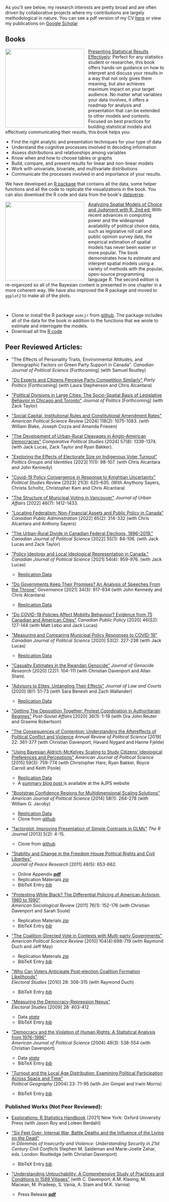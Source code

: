 <script src="https://kit.fontawesome.com/3b340a2892.js" crossorigin="anonymous"></script>

<script type="text/javascript">
document.addEventListener('DOMContentLoaded', function() {
    document.getElementById('downloads').innerHTML = '<div class="icon-container" style="width: 100%;"><a href="index.html" class="link-item" title="Home" target="_blank" rel="nofollow"><i class="fa-solid fa-house fa-2xl"></i><span style="padding-top: 15px;">Home</span></a><a href="Research.html" class="link-item" title="Research" target="_blank" rel="nofollow"><i class="fa-solid fa-puzzle-piece fa-2xl"></i><span style="padding-top: 15px;">Research</span></a><a href="Teaching.html" class="link-item" title="Teaching" target="_blank" rel="nofollow"><i class="fa-solid fa-user-graduate fa-2xl"></i><span style="padding-top: 15px;">Teaching</span></a><a href="Software.html" class="link-item" title="Software" target="_blank" rel="nofollow"><i class="fa-solid fa-floppy-disk fa-2xl"></i><span style="padding-top: 15px;">Software</span></a></div>';}, false);
</script>
<style>
.icon-container {
    display: flex;
    justify-content: space-evenly;
    align-items: center;
}

.icon-container a {
    text-align: center;
    display: flex;
    flex-direction: column;
    align-items: center;
    text-decoration: none;
    color: inherit;
}

.icon-container i {
    font-size: 24px; /* Adjust the icon size */
    margin-bottom: 5px; /* Space between icon and label */
    margin-top: 5px; /* Space between icon and label */
}

.icon-container span {
    font-size: 14px; /* Adjust the label size */
}
ul {
  padding-left: 20px;
}
</style>


As you'll see below, my research interests are pretty broad and are often driven by collaborative projects where my contributions are largely methodological in nature.  You can see a pdf version of my CV [here](https://www.dropbox.com/scl/fi/9a2o77xtk50vddtovsago/armstrongcv.pdf?rlkey=k8vx2u2ryh4ddj8te3x6qivfj&dl=0) or view my publications on [Google Scholar](https://scholar.google.com/citations?user=_zbP0I0AAAAJ&hl=en)

## Books

<img align="left" src="files/images/psre_cover_art.jpg" style="border-style:none;padding-right:10px;padding-bottom:0px;width:250px">[Presenting Statistical Results Effectively](https://www.amazon.com/Presenting-Statistical-Results-Effectively/dp/1446269817):
Perfect for any statistics student or researcher, this book offers hands-on guidance on how to interpret and discuss your results in a way that not only gives them meaning, but also achieves maximum impact on your target audience. No matter what variables your data involves, it offers a roadmap for analysis and presentation that can be extended to other models and contexts.  Focused on best practices for building statistical models and effectively communicating their results, this book helps you:
<br clear="left"/>

- Find the right analytic and presentation techniques for your type of data
- Understand the cognitive processes involved in decoding information
- Assess distributions and relationships among variables
- Know when and how to choose tables or graphs
- Build, compare, and present results for linear and non-linear models
- Work with univariate, bivariate, and multivariate distributions
- Communicate the processes involved in and importance of your results.

We have developed an [R package](https://github.com/davidaarmstrong/psre) that contains all the data, some helper functions and all the code to replicate the visualizations in the book. You can also download the R code and data from the book's [dataverse](https://dataverse.harvard.edu/dataverse/psre).  


<img align="left" src="files/images/asmjr_cover_art.jpg" style="border-style:none;padding-right:10px;padding-bottom:0px;width:250px">[Analyzing Spatial Models of Choice and Judgment with R, 2nd ed:](https://www.routledge.com/Analyzing-Spatial-Models-of-Choice-and-Judgment/Armstrong-Bakker-Carroll-Hare-Poole-Rosenthal/p/book/9781138715332)
With recent advances in computing power and the widespread availability of political choice data, such as legislative roll call and public opinion survey data, the empirical estimation of spatial models has never been easier or more popular. The book demonstrates how to estimate and interpret spatial models using a variety of methods with the popular, open-source programming language R.  The second edition is re-organized so all of the Bayesian content is presented in one chapter in a more coherent way.  We have also improved the R package and moved to `ggplot2` to make all of the plots. 

<br clear="left"/>

- Clone or install the R package `asmcjr` from [github](https://github.com/davidaarmstrong/asmcjr/).  The package includes all of the data for the book in addition to the functions that we wrote to estimate and interrogate the models.
- Download all the [R code](/files/r/spatial_2e.r)


## Peer Reviewed Articles:

+ "The Effects of Personality Traits, Environmental Attitudes, and Demographic Factors on Green Party Support in Canada". _Canadian Journal of Political Science_ [Forthcoming] (with Samuel Routley)

+ ["Do Experts and Citizens Perceive Party Competition Similarly"](https://journals.sagepub.com/doi/10.1177/13540688231207579?icid=int.sj-abstract.citing-articles.2) _Party Politics_ [Forthcoming] (with Laura Stephenson and Chris Alcantara)

+ ["Political Divisions in Large Cities: The Socio-Spatial Basis of Legislative Behavior in Chicago and Toronto"](https://www.journals.uchicago.edu/doi/10.1086/732976) _Journal of Politics_ [Forthcoming] (with Zack Taylor)

+ ["Social Capital, Institutional Rules and Constitutional Amendment Rates"](https://doi.org/10.1017/S0003055423000606) _American Political Science Review_ [2024] 118(2): 1075-1083. (with William Blake, Joseph Cozza and Amanda Friesen)

+ ["The Development of Urban-Rural Cleavages in Anglo-American Democracies"](https://journals.sagepub.com/doi/full/10.1177/00104140231194060) _Comparative Political Studies_ [2024] 57(8): 1339-1374. (with Jack Lucas, Zack Taylor and Ryan Bakker).

+ ["Exploring the Effects of Electorate Size on Indigenous Voter Turnout"](https://www.tandfonline.com/doi/full/10.1080/21565503.2021.1926297) _Politics Groups and Identities_ [2023] 11(1): 98-107. (with Chris Alcantara and John Kennedy)

+ ["Covid-19 Policy Convergence in Response to Knightian Uncertainty"]() _Political Studies Review_ [2023] 21(3): 625–635.  (With Anythony Sayers, Christa Scholtz, Christopher Kam and Chris Alcantara)

+ ["The Structure of Municipal Voting in Vancouver"](https://www.tandfonline.com/doi/full/10.1080/07352166.2022.2115377) _Journal of Urban Affairs_ [2022] 46(7): 1412-1433.

+ ["Locating Federalism: Non-Financial Assets and Public Policy in Canada"](https://onlinelibrary.wiley.com/doi/full/10.1111/capa.12461) _Canadian Public Administration_ [2022] 65(2): 314-332 (with Chris Alcantara and Anthony Sayers)

+ ["The Urban-Rural Divide in Canadian Federal Elections, 1896–2019."](https://www.cambridge.org/core/journals/canadian-journal-of-political-science-revue-canadienne-de-science-politique/article/abs/urbanrural-divide-in-canadian-federal-elections-18962019/FDC5CB034B8CC82C83C817026160BA5B)  _Canadian Journal of Political Science_ [2022] 55(1): 84-106. (with Jack Lucas and Zack Taylor)
  
+ ["Policy Ideology and Local Ideological Representation in Canada."](https://www.cambridge.org/core/journals/canadian-journal-of-political-science-revue-canadienne-de-science-politique/article/abs/policy-ideology-and-local-ideological-representation-in-canada/9A6BE10A44A35F87199DDF334DEB36A3)  _Canadian Journal of Political Science_  [2021] 54(4): 959-976. (with Jack Lucas)
    - [Replication Data](https://dataverse.harvard.edu/dataset.xhtml?persistentId=doi:10.5683/SP2/YDA174)

+ ["Do Governments Keep Their Promises? An Analysis of Speeches From the Throne"](https://onlinelibrary.wiley.com/doi/10.1111/gove.12548) _Governance_ [2021] 34(3): 917-934 (with John Kennedy and Chris Alcantara)
    - [Replication Data](https://dataverse.harvard.edu/dataset.xhtml?persistentId=doi:10.7910/DVN/VC7X4J)

+ ["Do COVID-19 Policies Affect Mobility Behaviour? Evidence from 75 Canadian and American Cities"](/files/papers/covid-mobility--version-2-.pdf) _Canadian Public Policy_ [2020] 46(S2): 127-144 (with Matt Lebo and Jack Lucas)

+ ["Measuring and Comparing Municipal Policy Responses to COVID-19"](https://doi.org/10.1017/S000842392000044X) _Canadian Journal of Political Science_ [2020] 53(2): 227-238 (with Jack Lucas) 
    - [Replication Data](https://doi.org/10.5683/SP2/MXWJAZ)

+ ["Casualty Estimates in the Rwandan Genocide"](https://protect-us.mimecast.com/s/LSx3CBB8n5tV9YBmjuzAOzL?domain=tandfonline.com) _Journal of Genocide Research_ [2020] (22)1: 104-111 (with Christian Davenport and Allan Stam). 

+ ["Advisors to Elites: Untangling Their Effects"](https://www.journals.uchicago.edu/doi/10.1086/704740) _Journal of Law and Courts_ [2020] (8)1: 51-73 (with Sara Benesh and Zach Wallander) 
    - [Replication Data](https://doi.org/10.7910/DVN/0VIYXT)

+ ["Getting The Opposition Together: Protest Coordination in Authoritarian Regimes"](https://www.tandfonline.com/doi/full/10.1080/1060586X.2019.1665941) _Post-Soviet Affairs_ [2020] 36(1): 1-19 (with Ora John Reuter and Graeme Robertson)

+ ["The Consequences of Contention: Understanding the Aftereffects of Political Conflict and Violence](https://www.annualreviews.org/doi/abs/10.1146/annurev-polisci-050317-064057) _Annual Review of Political Science_ [2019] 22: 361-377 (with Christian Davenport, Havard Nygard and Hanne Fjelde)

+   ["Using Bayesian Aldrich-McKelvey Scaling to Study Citizens’ Ideological Preferences and Perceptions"](http://onlinelibrary.wiley.com/doi/10.1111/ajps.12151/abstract)
_American Journal of Political Science_  [2015] 59(3): 759-774 (with Christopher Hare, Ryan Bakker, Royce Carroll and Keith Poole) 
    - [Replication Data](https://doi.org/10.7910/DVN/26638)</br>
    - A [summary blog post ](http://ajps.org/2014/09/18/using-bayesian-aldrich-mckelvey-scaling-to-study-citizens-ideological-preferences-and-perceptions/) is available at the AJPS website  

*   ["Bootstrap Confidence Regions for Multidimensional Scaling Solutions"](http://onlinelibrary.wiley.com/doi/10.1111/ajps.12056/abstract)  
_American Journal of Political Science_ [2014] 58(1): 264-278  (with William G. Jacoby) 
    - [Replication Data](https://doi.org/10.7910/DVN/DPVRA5)
    - Clone from [github](https://github.com/davidaarmstrong/bsmds)


*   ["factorplot: Improving Presentation of Simple Contrasts in GLMs"](/files/papers/factorplot_armstrong.pdf)
_The R Journal_ [2013] 5(2): 4-15.  
    - Clone from [github](https://github.com/davidaarmstrong/factorplot)



*   ["Stability and Change in the Freedom House Political Rights and Civil Liberties"](http://jpr.sagepub.com/content/48/5/653.abstract)  
_Journal of Peace Research_ [2011] 48(5): 653-662.  
    - Online Appendix  **[pdf](/files/papers/FH_measurement_appendix_011011.pdf)**
    - Replication Materials *[zip](/files/papers/jpr_replication.zip)*
    - BibTeX Entry *[bib](/files/papers/jpr2011.bib)*



*   ["Protesting While Black? The Differential Policing of American Activism, 1960 to 1990"](http://asr.sagepub.com/content/76/1/152)  
_American Sociological Review_ [2011] 76(1): 152-176  (with Christian Davenport and Sarah Soule)  
    - Replication Materials *[zip](/files/papers/ASR_replication_101810.zip)*
    - BibTeX Entry *[bib](/files/papers/dsa.bib)*



*   ["The Coalition-Directed Vote in Contexts with Multi-party Governments"](http://journals.cambridge.org/action/displayFulltext?type=1&pdftype=1&fid=7947609&jid=PSR&volumeId=104&issueId=&aid=7947607)  
_American Political Science Review_ [2010] 104(4):698-719  (with Raymond Duch and Jeff May)  
    - Replication Materials *[zip](http://www.raymondduch.com/ideologicalvote)*
    - BibTeX Entry *[bib](/files/papers/apsr_2010.bib)*



*   ["Why Can Voters Anticipate Post-election Coalition Formation Likelihoods"](http://www.sciencedirect.com/science/article/pii/S0261379410000193)  
_Electoral Studies_ [2010] 28: 308-315  (with Raymond Duch)  
    - BibTeX Entry *[bib](/files/papers/coalform.bib)*



*   ["Measuring the Democracy-Repression Nexus"](http://www.sciencedirect.com/science/article/pii/S0261379409000432)  
_Electoral Studies_ [2009] 28: 403-412
    - Data *[stata](/files/papers/drn_data.dta)*
    - BibTeX Entry *[bib](/files/papers/drn.bib)*



*   ["Democracy and the Violation of Human Rights: A Statistical Analysis from 1976-1996"](http://onlinelibrary.wiley.com/doi/10.1111/j.0092-5853.2004.00086.x/pdf)  
_American Journal of Political Science_ [2004] 48(3): 538-554 (with Christian Davenport)  
    - Data *[stata](/files/papers/ajpsdata.dta)*
    - BibTeX Entry *[bib](/files/papers/ajps.bib)*



*   ["Turnout and the Local Age Distribution: Examining Political Participation Across Space and Time"](http://www.sciencedirect.com/science/article/pii/S0962629803001471)  
_Political Geography_ [2004] 23: 71-95 (with Jim Gimpel and Irwin Morris)  
    - BibTeX Entry *[bib](/files/papers/politicalgeog.bib)*



### Published Works (Not Peer Reviewed):

* [Explorations: R Statistics Handbook](https://learninglink.oup.com/access/berdahl4e-student-resources#tag_lab-manual) [2021] New York: Oxford University Press (with Jason Roy and Loleen Berdahl)

*   ["Six Feet Over: Internal War, Battle Deaths and the Influence of the Living on the Dead"](papers/SFOproofs.pdf)  
in _Dilemmas of Insecurity and Violence: Understanding Security in 21st Century Civil Conflicts_  Stephen M. Saideman and Marie-Joelle Zahar, eds. London: Routledge (with Christian Davenport)  
    - BibTeX Entry *[bib](/files/papers/sfo.bib)*

*   ["Understanding Untouchability: A Comprehensive Study of Practices and Conditions in 1589 Villages"](/files/papers/Untouchability.pdf) (with C. Davenport, A.M. Klasing, M. Macwan, M. Pradeep, S. Vania, A. Stam and M.K. Varma)
    - Press Release **[pdf](/files/papers/UntouchabilityRelease.pdf)**


